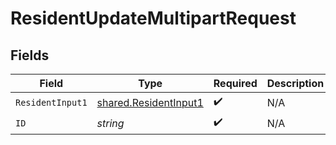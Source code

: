 # ResidentUpdateMultipartRequest


## Fields

| Field                                                          | Type                                                           | Required                                                       | Description                                                    |
| -------------------------------------------------------------- | -------------------------------------------------------------- | -------------------------------------------------------------- | -------------------------------------------------------------- |
| `ResidentInput1`                                               | [shared.ResidentInput1](../../models/shared/residentinput1.md) | :heavy_check_mark:                                             | N/A                                                            |
| `ID`                                                           | *string*                                                       | :heavy_check_mark:                                             | N/A                                                            |